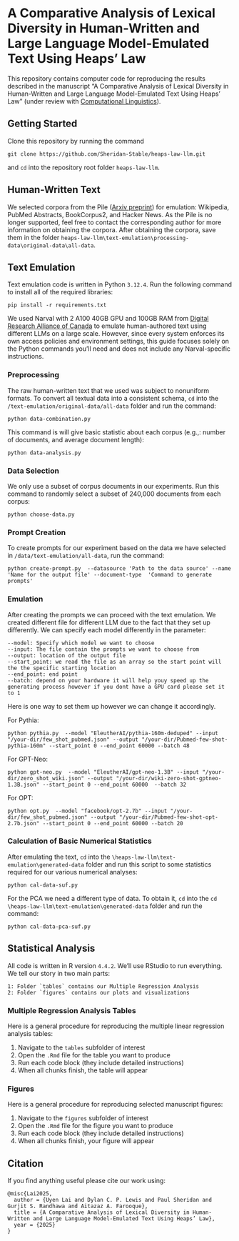 # A Comparative Analysis of Lexical Diversity in Human-Written and Large Language Model-Emulated Text Using Heaps’ Law

This repository contains computer code for reproducing the results described in the manuscript “A Comparative Analysis of Lexical Diversity in Human-Written and Large Language Model-Emulated Text Using Heaps’ Law” (under review with [Computational Linguistics](https://direct.mit.edu/coli)).

## Getting Started

Clone this repository by running the command
```
git clone https://github.com/Sheridan-Stable/heaps-law-llm.git
```
and `cd` into the repository root folder `heaps-law-llm`.

## Human-Written Text

We selected corpora from the Pile ([Arxiv preprint](https://arxiv.org/abs/2101.00027)) for emulation: Wikipedia, PubMed Abstracts, BookCorpus2, and Hacker News. As the Pile is no longer supported, feel free to contact the corresponding author for more information on obtaining the corpora. After obtaining the corpora, save them in the folder `heaps-law-llm\text-emulation\processing-data\original-data\all-data`.

## Text Emulation

Text emulation code is written in Python `3.12.4`.  Run the following command to install all of the required libraries: 
```
pip install -r requirements.txt
```
We used Narval with 2 A100 40GB GPU and 100GB RAM from [Digital Research Alliance of Canada](https://ccdb.alliancecan.ca/security/login) to emulate human-authored text using different LLMs on a large scale. However, since every system enforces its own access policies and environment settings, this guide focuses solely on the Python commands you’ll need and does not include any Narval-specific instructions.

### Preprocessing

The raw human-written text that we used was subject to nonuniform formats. To convert all textual data into a consistent schema, `cd` into the `/text-emulation/original-data/all-data` folder and run the command:
```
python data-combination.py
```

This command is will give basic statistic about each corpus (e.g.,: number of documents, and average document length):
```
python data-analysis.py
```

### Data Selection

We only use a subset of corpus documents in our experiments. Run this command to randomly select a subset of 240,000 documents from each corpus:
```
python choose-data.py
```

### Prompt Creation

To create prompts for our experiment based on the data we have selected in `/data/text-emulation/all-data`, run the command:
```
python create-prompt.py  --datasource 'Path to the data source' --name 'Name for the output file' --document-type  'Command to generate prompts'
```

### Emulation

After creating the prompts we can proceed with the text emulation. We created different file for different LLM due to the fact that they set up differently.
We can specify each model differently in the parameter:
```
--model: Specify which model we want to choose
--input: The file contain the prompts we want to choose from
--output: location of the output file
--start_point: we read the file as an array so the start point will the the specific starting location 
--end_point: end point 
--batch: depend on your hardware it will help youy speed up the generating process however if you dont have a GPU card please set it to 1
```

Here is one way to set them up however we can change it accordingly.

For Pythia:
```
python pythia.py  --model "EleutherAI/pythia-160m-deduped" --input "/your-dir/few_shot_pubmed.json" --output "/your-dir/Pubmed-few-shot-pythia-160m" --start_point 0 --end_point 60000 --batch 48
```

For GPT-Neo:
```
python gpt-neo.py  --model "EleutherAI/gpt-neo-1.3B" --input "/your-dir/zero_shot_wiki.json" --output "/your-dir/wiki-zero-shot-gptneo-1.3B.json" --start_point 0 --end_point 60000  --batch 32
```

For OPT:
```
python opt.py  --model "facebook/opt-2.7b" --input "/your-dir/few_shot_pubmed.json" --output "/your-dir/Pubmed-few-shot-opt-2.7b.json" --start_point 0 --end_point 60000 --batch 20
```

### Calculation of Basic Numerical Statistics 

After emulating the text, `cd` into the `\heaps-law-llm\text-emulation\generated-data` folder and run this script to some statistics required for our various numerical analyses:
```
python cal-data-suf.py
```

For the PCA we need a different type of data. To obtain it, `cd` into the `cd \heaps-law-llm\text-emulation\generated-data` folder and run the command:
```
python cal-data-pca-suf.py
```

## Statistical Analysis

All code is written in R version `4.4.2`. We’ll use RStudio to run everything.
We tell our story in two main parts:
```
1: Folder `tables` contains our Multiple Regression Analysis
2: Folder `figures` contains our plots and visualizations
```

### Multiple Regression Analysis Tables

Here is a general procedure for reproducing the multiple linear regression analysis tables:

1. Navigate to the `tables` subfolder of interest
2. Open the `.Rmd` file for the table you want to produce
3. Run each code block (they include detailed instructions)
4. When all chunks finish, the table will appear 


### Figures

Here is a general procedure for reproducing selected manuscript figures:

1. Navigate to the `figures` subfolder of interest
2. Open the `.Rmd` file for the figure you want to produce
3. Run each code block (they include detailed instructions)
4. When all chunks finish, your figure will appear

## Citation

If you find anything useful please cite our work using:
```
@misc{Lai2025,
  author = {Uyen Lai and Dylan C. P. Lewis and Paul Sheridan and Gurjit S. Randhawa and Aitazaz A. Farooque},
  title = {A Comparative Analysis of Lexical Diversity in Human-Written and Large Language Model-Emulated Text Using Heaps’ Law},
  year = {2025}
}
```

